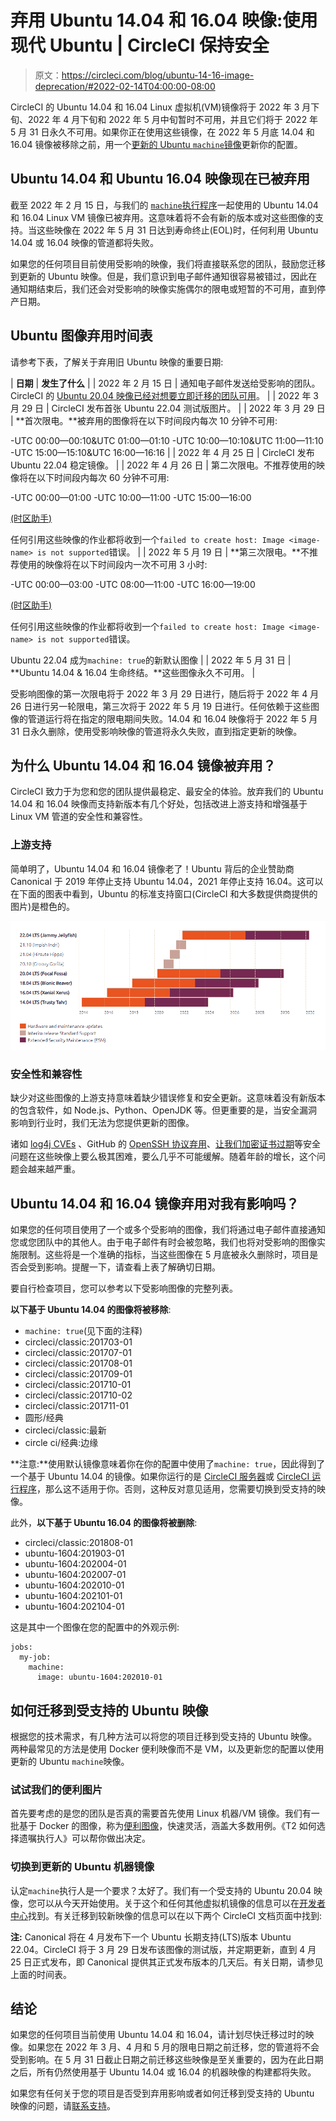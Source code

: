 # 弃用 Ubuntu 14.04 和 16.04 映像:使用现代 Ubuntu | CircleCI 保持安全

> 原文：<https://circleci.com/blog/ubuntu-14-16-image-deprecation/#2022-02-14T04:00:00-08:00>

CircleCI 的 Ubuntu 14.04 和 16.04 Linux 虚拟机(VM)镜像将于 2022 年 3 月下旬、2022 年 4 月下旬和 2022 年 5 月中旬暂时不可用，并且它们将于 2022 年 5 月 31 日永久不可用。如果你正在使用这些镜像，在 2022 年 5 月底 14.04 和 16.04 镜像被移除之前，用一个[更新的 Ubuntu `machine`镜像](https://circleci.com/docs/configuration-reference/#available-machine-images)更新你的配置。

## Ubuntu 14.04 和 Ubuntu 16.04 映像现在已被弃用

截至 2022 年 2 月 15 日，与我们的 [`machine`执行程序](https://circleci.com/docs/executor-types/#using-machine)一起使用的 Ubuntu 14.04 和 16.04 Linux VM 镜像已被弃用。这意味着将不会有新的版本或对这些图像的支持。当这些映像在 2022 年 5 月 31 日达到寿命终止(EOL)时，任何利用 Ubuntu 14.04 或 16.04 映像的管道都将失败。

如果您的任何项目目前使用受影响的映像，我们将直接联系您的团队，鼓励您迁移到更新的 Ubuntu 映像。但是，我们意识到电子邮件通知很容易被错过，因此在通知期结束后，我们还会对受影响的映像实施偶尔的限电或短暂的不可用，直到停产日期。

## Ubuntu 图像弃用时间表

请参考下表，了解关于弃用旧 Ubuntu 映像的重要日期:

| **日期** | **发生了什么** |
| 2022 年 2 月 15 日 | 通知电子邮件发送给受影响的团队。CircleCI 的 [Ubuntu 20.04 映像已经对想要立即迁移的团队可用](https://circleci.com/developer/images?imageType=machine)。 |
| 2022 年 3 月 29 日 | CircleCI 发布首张 Ubuntu 22.04 测试版图片。 |
| 2022 年 3 月 29 日 | **首次限电。**被弃用的图像将在以下时间段内每次 10 分钟不可用:

-UTC 00:00—00:10&UTC 01:00—01:10
-UTC 10:00—10:10&UTC 11:00—11:10
-UTC 15:00—15:10&UTC 16:00—16:16 |
| 2022 年 4 月 25 日 | CircleCI 发布 Ubuntu 22.04 稳定镜像。 |
| 2022 年 4 月 26 日 | 第二次限电。不推荐使用的映像将在以下时间段内每次 60 分钟不可用:

-UTC 00:00—01:00
-UTC 10:00—11:00
-UTC 15:00—16:00

[(时区助手)](https://www.timeanddate.com/worldclock/meetingdetails.html?year=2022&month=4&day=26&hour=0&min=0&sec=0&p1=224&p2=136&p3=248&p4=179)

任何引用这些映像的作业都将收到一个`failed to create host: Image <image-name> is not supported`错误。 |
| 2022 年 5 月 19 日 | **第三次限电。**不推荐使用的映像将在以下时间段内一次不可用 3 小时:

-UTC 00:00—03:00
-UTC 08:00—11:00
-UTC 16:00—19:00

[(时区助手)](https://www.timeanddate.com/worldclock/meetingdetails.html?year=2022&month=5&day=19&hour=0&min=0&sec=0&p1=224&p2=136&p3=248&p4=179)

任何引用这些映像的作业都将收到一个`failed to create host: Image <image-name> is not supported`错误。

Ubuntu 22.04 成为`machine: true`的新默认图像 |
| 2022 年 5 月 31 日 | **Ubuntu 14.04 & 16.04 生命终结。**这些图像永久不可用。 |

受影响图像的第一次限电将于 2022 年 3 月 29 日进行，随后将于 2022 年 4 月 26 日进行另一轮限电，第三次将于 2022 年 5 月 19 日进行。任何依赖于这些图像的管道运行将在指定的限电期间失败。14.04 和 16.04 映像将于 2022 年 5 月 31 日永久删除，使用受影响映像的管道将永久失败，直到指定更新的映像。

## 为什么 Ubuntu 14.04 和 16.04 镜像被弃用？

CircleCI 致力于为您和您的团队提供最稳定、最安全的体验。放弃我们的 Ubuntu 14.04 和 16.04 映像而支持新版本有几个好处，包括改进上游支持和增强基于 Linux VM 管道的安全性和兼容性。

### 上游支持

简单明了，Ubuntu 14.04 和 16.04 镜像老了！Ubuntu 背后的企业赞助商 Canonical 于 2019 年停止支持 Ubuntu 14.04，2021 年停止支持 16.04。这可以在下面的图表中看到，Ubuntu 的标准支持窗口(CircleCI 和大多数提供商提供的图片)是橙色的。

![Ubuntu release cycle](img/fe4fb01385be139dbda97b7ba51d4c86.png)

### 安全性和兼容性

缺少对这些图像的上游支持意味着缺少错误修复和安全更新。这意味着没有新版本的包含软件，如 Node.js、Python、OpenJDK 等。但更重要的是，当安全漏洞影响到行业时，我们无法为您提供更新的图像。

诸如 [log4j CVEs](https://cve.mitre.org/cgi-bin/cvename.cgi?name=CVE-2021-44228) 、GitHub 的 [OpenSSH 协议弃用](https://github.blog/2021-09-01-improving-git-protocol-security-github/)、[让我们加密证书过期](https://letsencrypt.org/docs/dst-root-ca-x3-expiration-september-2021/)等安全问题在这些映像上要么极其困难，要么几乎不可能缓解。随着年龄的增长，这个问题会越来越严重。

## Ubuntu 14.04 和 16.04 镜像弃用对我有影响吗？

如果您的任何项目使用了一个或多个受影响的图像，我们将通过电子邮件直接通知您或您团队中的其他人。由于电子邮件有时会被忽略，我们也将对受影响的图像实施限制。这些将是一个准确的指标，当这些图像在 5 月底被永久删除时，项目是否会受到影响。提醒一下，请查看上表了解确切日期。

要自行检查项目，您可以参考以下受影响图像的完整列表。

**以下基于 Ubuntu 14.04 的图像将被移除**:

*   `machine: true`(见下面的注释)
*   circleci/classic:201703-01
*   circleci/classic:201707-01
*   circleci/classic:201708-01
*   circleci/classic:201709-01
*   circleci/classic:201710-01
*   circleci/classic:201710-02
*   circleci/classic:201711-01
*   圆形/经典
*   circleci/classic:最新
*   circle ci/经典:边缘

**注意:**使用默认镜像意味着你在你的配置中使用了`machine: true`，因此得到了一个基于 Ubuntu 14.04 的镜像。如果你运行的是 [CircleCI 服务器](https://circleci.com/docs/server-3-overview/)或 [CircleCI 运行程序](https://circleci.com/docs/runner-overview/)，那么这不适用于你。否则，这种反对意见适用，您需要切换到受支持的映像。

此外，**以下基于 Ubuntu 16.04 的图像将被删除**:

*   circleci/classic:201808-01
*   ubuntu-1604:201903-01
*   ubuntu-1604:202004-01
*   ubuntu-1604:202007-01
*   ubuntu-1604:202010-01
*   ubuntu-1604:202101-01
*   ubuntu-1604:202104-01

这是其中一个图像在您的配置中的外观示例:

```
jobs:
  my-job:
    machine:
      image: ubuntu-1604:202010-01 
```

## 如何迁移到受支持的 Ubuntu 映像

根据您的技术需求，有几种方法可以将您的项目迁移到受支持的 Ubuntu 映像。两种最常见的方法是使用 Docker 便利映像而不是 VM，以及更新您的配置以使用更新的 Ubuntu `machine`映像。

### 试试我们的便利图片

首先要考虑的是您的团队是否真的需要首先使用 Linux 机器/VM 镜像。我们有一批基于 Docker 的图像，称为[便利图像](https://circleci.com/developer/images)，快速灵活，涵盖大多数用例。《T2 如何选择遗嘱执行人》可以帮你做出决定。

### 切换到更新的 Ubuntu 机器镜像

认定`machine`执行人是一个要求？太好了。我们有一个受支持的 Ubuntu 20.04 映像，您可以从今天开始使用。关于这个和任何其他虚拟机镜像的信息可以在[开发者中心](https://circleci.com/developer/machine/image/ubuntu-2004)找到。有关迁移到较新映像的信息可以在以下两个 CircleCI 文档页面中找到:

**注:** Canonical 将在 4 月发布下一个 Ubuntu 长期支持(LTS)版本 Ubuntu 22.04。CircleCI 将于 3 月 29 日发布该图像的测试版，并定期更新，直到 4 月 25 日正式发布，即 Canonical 提供其正式发布版本的几天后。有关日期，请参见上面的时间表。

## 结论

如果您的任何项目当前使用 Ubuntu 14.04 和 16.04，请计划尽快迁移过时的映像。如果您在 2022 年 3 月、4 月和 5 月的限电日期之前迁移，您的管道将不会受到影响。在 5 月 31 日截止日期之前迁移这些映像是至关重要的，因为在此日期之后，所有仍然使用基于 Ubuntu 14.04 或 16.04 的机器映像的构建都将失败。

如果您有任何关于您的项目是否受到弃用影响或者如何迁移到受支持的 Ubuntu 映像的问题，请[联系支持](https://support.circleci.com/hc/en-us/articles/4421154407195)。